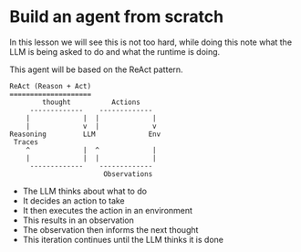 # Build an agent from scratch
In this lesson we will see this is not too hard, while doing this note what the LLM is being asked to do and what the runtime is doing.

This agent will be based on the ReAct pattern.
```
ReAct (Reason + Act)
====================
        thought          Actions
     -------------    -------------
    |             |  |             |
    |             v  |             v
Reasoning         LLM             Env    
 Traces
    ^             |  ^             |
    |             |  |             |
     -------------    -------------
                       Observations
```
- The LLM thinks about what to do
- It decides an action to take
- It then executes the action in an environment
- This results in an observation
- The observation then informs the next thought
- This iteration continues until the LLM thinks it is done 
